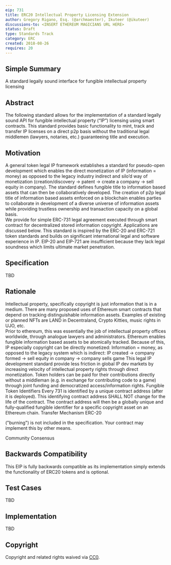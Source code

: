 ```yaml
---
eip: 731
title: ERC20 Intellectual Property Licensing Extension
author: Gregory Rigano, Esq. (@archmaester), Ikuteer (@ikuteer)
discussions-to: <INSERT ETHEREUM MAGICIANS URL HERE>
status: Draft
type: Standards Track
category: ERC
created: 2018-08-26
requires: 20
---
```


## Simple Summary
A standard legally sound interface for fungible intellectual property licensing

## Abstract
The following standard allows for the implementation of a standard legally sound API for fungible intellectual property (“IP”) licensing using smart contracts. This standard provides basic functionality to mint, track and transfer IP licenses on a direct p2p basis without the traditional legal middlemen (lawyers, notaries, etc.) guaranteeing title and execution.

## Motivation
A general token legal IP framework establishes a standard for pseudo-open development which enables the direct monetization of IP (information = money) as opposed to the legacy industry indirect and silo’d way of monetization (creation/discovery → patent → create a company → sell equity in company).
The standard defines fungible title to information based assets that can then be collaboratively developed.  The creation of p2p legal title of information based assets enforced on a blockchain enables parties to collaborate in development of a diverse universe of information assets while providing trustless ownership and transaction capacity on a global basis.  
We provide for simple ERC-731 legal agreement executed through smart contract for decentralized stored information copyright. Applications are discussed below.
This standard is inspired by the ERC-20 and ERC-721 token standards and builds on significant international legal and software experience in IP. EIP-20 and EIP-721 are insufficient because they lack legal soundness which limits ultimate market penetration.  

## Specification
TBD

## Rationale
Intellectual property, specifically copyright is just information that is in a medium.  There are many proposed uses of Ethereum smart contracts that depend on tracking distinguishable information assets. Examples of existing or planned NFTs are LAND in Decentraland, Crypto Kitties, music rights in UJO, etc.  
Prior to ethereum, this was essentially the job of intellectual property offices worldwide, through analogue lawyers and administrators.  Ethereum enables fungible information based assets to be atomically tracked.   Because of this, IP especially copyright can be directly monetized:
Information = money, 
as opposed to the legacy system which is indirect: 
IP created → company formed → sell equity in company → company sells game 
This legal IP development standard provide less friction in global IP dev markets by increasing velocity of intellectual property rights through direct monetization.  Token holders can be paid for their contributions directly without a middleman (e.g. in exchange for contributing code to a game) through joint funding and democratized access/information rights. 
Fungible Token Identifiers
Every 731 is identified by a unique contract address (after it is deployed).  This identifying contract address SHALL NOT change for the life of the contract. The contract address will then be a globally unique and fully-qualified fungible identifier for a specific copyright asset on an Ethereum chain. 
Transfer Mechanism
ERC-20

("burning") is not included in the specification. Your contract may implement this by other means. 

Community Consensus

## Backwards Compatibility
This EIP is fully backwards compatible as its implementation simply extends the functionality of ERC20 tokens and is optional.

## Test Cases
TBD

## Implementation
TBD

## Copyright
Copyright and related rights waived via [CC0](https://creativecommons.org/publicdomain/zero/1.0/).
